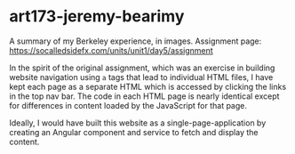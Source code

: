 # art173-jeremy-bearimy
A summary of my Berkeley experience, in images.
Assignment page: https://socalledsidefx.com/units/unit1/day5/assignment

In the spirit of the original assignment, which was an exercise in building website navigation using ```a``` tags that lead to individual HTML files, I have kept each page as a separate HTML which is accessed by clicking the links in the top nav bar. The code in each HTML page is nearly identical except for differences in content loaded by the JavaScript for that page.

Ideally, I would have built this website as a single-page-application by creating an Angular component and service to fetch and display the content.

